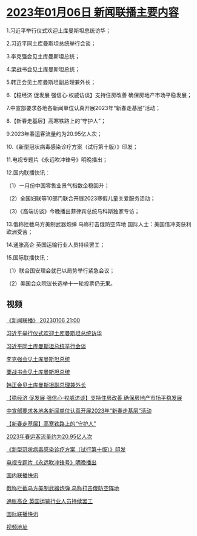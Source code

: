 # [2023年01月06日 新闻联播主要内容](https://tv.cctv.com/lm/xwlb/day/20230106.shtml)

1.习近平举行仪式欢迎土库曼斯坦总统访华；

2.习近平同土库曼斯坦总统举行会谈；

3.李克强会见土库曼斯坦总统；

4.栗战书会见土库曼斯坦总统；

5.韩正会见土库曼斯坦副总理兼外长；

6.【稳经济 促发展 强信心·权威访谈】支持住房改善 确保房地产市场平稳发展；

7.中宣部要求各地各新闻单位认真开展2023年“新春走基层”活动；

8.【新春走基层】高寒铁路上的“守护人”；

9.2023年春运客流量约为20.95亿人次；

10.《新型冠状病毒感染诊疗方案（试行第十版）》印发；

11.电视专题片《永远吹冲锋号》明晚播出；

12.国内联播快讯：

（1）一月份中国零售业景气指数企稳回升；

（2）全国妇联等10部门联合开展2023寒假儿童关爱服务活动；

（3）《高端访谈》今晚播出菲律宾总统马科斯独家专访；

13.俄称拦截乌方美制武器炮弹 乌称打击俄防空阵地 国际人士：美国借冲突获利 欧洲受苦；

14.通胀高企 英国运输行业人员持续罢工；

15.国际联播快讯：

（1）联合国安理会就巴以局势举行紧急会议；

（2）美国会众院议长选举十一轮投票仍无果。

## 视频

[《新闻联播》 20230106 21:00](https://tv.cctv.com/2023/01/06/VIDE4Lqs9dFQW3wSmkaHDAJS230106.shtml)

[习近平举行仪式欢迎土库曼斯坦总统访华](https://tv.cctv.com/2023/01/06/VIDElDIDYePMSgQqLV6mHHJq230106.shtml)

[习近平同土库曼斯坦总统举行会谈](https://tv.cctv.com/2023/01/06/VIDEik0eTSk7RzOWaoh0kFwn230106.shtml)

[李克强会见土库曼斯坦总统](https://tv.cctv.com/2023/01/06/VIDEtmebCHeVPaTBTp0KkI6N230106.shtml)

[栗战书会见土库曼斯坦总统](https://tv.cctv.com/2023/01/06/VIDEoPLGtNh7eApzGcIArJOU230106.shtml)

[韩正会见土库曼斯坦副总理兼外长](https://tv.cctv.com/2023/01/06/VIDE44wBPeQ8bbk8jQIc7aQw230106.shtml)

[【稳经济 促发展 强信心·权威访谈】支持住房改善 确保房地产市场平稳发展](https://tv.cctv.com/2023/01/06/VIDEkBVjBbRALGac6TsJKsAP230106.shtml)

[中宣部要求各地各新闻单位认真开展2023年“新春走基层”活动](https://tv.cctv.com/2023/01/06/VIDE2FzuPuSY9SYZJ0I9pot8230106.shtml)

[【新春走基层】高寒铁路上的“守护人”](https://tv.cctv.com/2023/01/06/VIDEI7QOgMlWVEqMrtKymcPX230106.shtml)

[2023年春运客流量约为20.95亿人次](https://tv.cctv.com/2023/01/06/VIDE2xecVy91FLrM2aGwBAS7230106.shtml)

[《新型冠状病毒感染诊疗方案（试行第十版）》印发](https://tv.cctv.com/2023/01/06/VIDEdObVXH8lc5EjuiI7siTW230106.shtml)

[电视专题片《永远吹冲锋号》明晚播出](https://tv.cctv.com/2023/01/06/VIDEAN60e1A9BoPaF8Chb5K5230106.shtml)

[国内联播快讯](https://tv.cctv.com/2023/01/06/VIDECqvUMPBZNCtVrA0OXXM9230106.shtml)

[俄称拦截乌方美制武器炮弹 乌称打击俄防空阵地](https://tv.cctv.com/2023/01/06/VIDEqCsE9gCJS9FlDRX8rS12230106.shtml)

[通胀高企 英国运输行业人员持续罢工](https://tv.cctv.com/2023/01/06/VIDE4bvpTaPUMRZZgn3IAKao230106.shtml)

[国际联播快讯](https://tv.cctv.com/2023/01/06/VIDEutiG0PO1RywcQDN8KYBp230106.shtml)

[视频地址](https://tv.cctv.com/lm/xwlb/day/20230106.shtml) 

